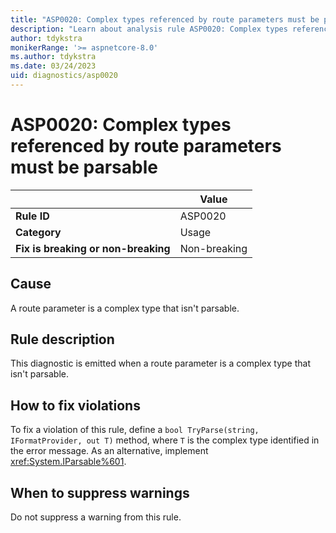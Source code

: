 ```yaml
---
title: "ASP0020: Complex types referenced by route parameters must be parsable"
description: "Learn about analysis rule ASP0020: Complex types referenced by route parameters must be parsable."
author: tdykstra
monikerRange: '>= aspnetcore-8.0'
ms.author: tdykstra
ms.date: 03/24/2023
uid: diagnostics/asp0020
---
```

# ASP0020: Complex types referenced by route parameters must be parsable

| | Value |
|-|-|
| **Rule ID** |ASP0020|
| **Category** |Usage|
| **Fix is breaking or non-breaking** |Non-breaking|

## Cause

A route parameter is a complex type that isn't parsable.

## Rule description

This diagnostic is emitted when a route parameter is a complex type that isn't parsable.

## How to fix violations

To fix a violation of this rule, define a `bool TryParse(string, IFormatProvider, out T)` method, where `T` is the complex type identified in the error message. As an alternative, implement <xref:System.IParsable%601>.

## When to suppress warnings

Do not suppress a warning from this rule.
